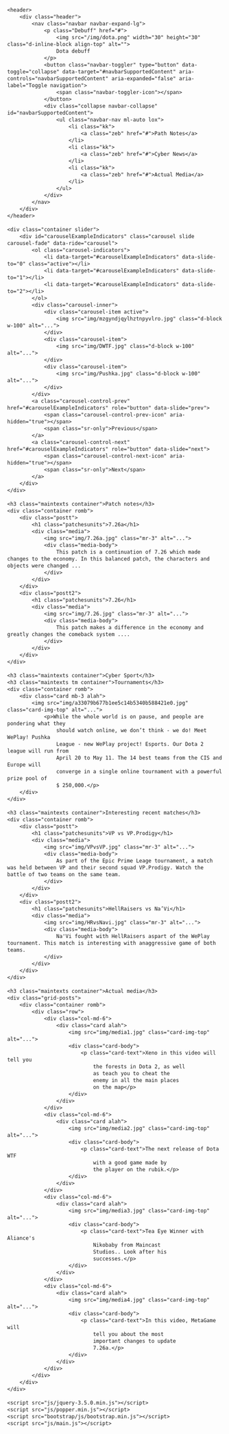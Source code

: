 <!doctype html>
<html lang="en">
  <head>
    <meta charset="utf-8">
    <meta name="viewport" content="width=device-width, initial-scale=1, shrink-to-fit=no">
    <link rel="stylesheet" href="bootstrap/css/bootstrap.min.css">
    <link rel="stylesheet" href="css/style.css">
    <title>Dota Debuff</title>
  </head>

  <body>

    <header>
        <div class="header"> 
            <nav class="navbar navbar-expand-lg">
                <p class="Debuff" href="#">
                    <img src="/img/dota.png" width="30" height="30" class="d-inline-block align-top" alt="">
                    Dota debuff
                </p>
                <button class="navbar-toggler" type="button" data-toggle="collapse" data-target="#navbarSupportedContent" aria-controls="navbarSupportedContent" aria-expanded="false" aria-label="Toggle navigation">
                    <span class="navbar-toggler-icon"></span>
                </button>
                <div class="collapse navbar-collapse" id="navbarSupportedContent">
                    <ul class="navbar-nav ml-auto lox">
                        <li class="kk">
                            <a class="zeb" href="#">Path Notes</a>
                        </li>
                        <li class="kk">
                            <a class="zeb" href="#">Cyber News</a>
                        </li>
                        <li class="kk">
                            <a class="zeb" href="#">Actual Media</a>
                        </li>
                    </ul>
                </div>
            </nav>
        </div>  
    </header>

    <div class="container slider">
        <div id="carouselExampleIndicators" class="carousel slide carousel-fade" data-ride="carousel">
            <ol class="carousel-indicators">
                <li data-target="#carouselExampleIndicators" data-slide-to="0" class="active"></li>
                <li data-target="#carouselExampleIndicators" data-slide-to="1"></li>
                <li data-target="#carouselExampleIndicators" data-slide-to="2"></li>
            </ol>
            <div class="carousel-inner">
                <div class="carousel-item active">
                    <img src="img/mzgyndjqylhztnpyvlro.jpg" class="d-block w-100" alt="...">
                </div>
                <div class="carousel-item">
                    <img src="img/DWTF.jpg" class="d-block w-100" alt="...">
                </div>
                <div class="carousel-item">
                    <img src="img/Pushka.jpg" class="d-block w-100" alt="...">
                </div>
            </div>
            <a class="carousel-control-prev" href="#carouselExampleIndicators" role="button" data-slide="prev">
                <span class="carousel-control-prev-icon" aria-hidden="true"></span>
                <span class="sr-only">Previous</span>
            </a>
            <a class="carousel-control-next" href="#carouselExampleIndicators" role="button" data-slide="next">
                <span class="carousel-control-next-icon" aria-hidden="true"></span>
                <span class="sr-only">Next</span>
            </a>
        </div>
    </div>

    <h3 class="maintexts container">Patch notes</h3>
    <div class="container romb">
        <div class="postt">
            <h1 class="patchesunits">7.26a</h1>
            <div class="media">
                <img src="img/7.26a.jpg" class="mr-3" alt="...">
                <div class="media-body">
                    This patch is a continuation of 7.26 which made changes to the economy. In this balanced patch, the characters and objects were changed ...
                </div>
            </div>
        </div>
        <div class="postt2">
            <h1 class="patchesunits">7.26</h1>
            <div class="media">
                <img src="img/7.26.jpg" class="mr-3" alt="...">
                <div class="media-body">
                    This patch makes a difference in the economy and greatly changes the comeback system ....
                </div>
            </div>
        </div>
    </div>

    <h3 class="maintexts container">Cyber Sport</h3>
    <h3 class="maintexts tm container">Tournaments</h3>
    <div class="container romb">
        <div class="card mb-3 alah">
            <img src="img/a33079b677b1ee5c14b5340b588421e0.jpg" class="card-img-top" alt="...">
                <p>While the whole world is on pause, and people are pondering what they
                    should watch online, we don’t think - we do! Meet WePlay! Pushka 
                    League - new WePlay project! Esports. Our Dota 2 league will run from 
                    April 20 to May 11. The 14 best teams from the CIS and Europe will 
                    converge in a single online tournament with a powerful prize pool of 
                    $ 250,000.</p>
        </div>
    </div>

    <h3 class="maintexts container">Interesting recent matches</h3>
    <div class="container romb">
        <div class="postt">
            <h1 class="patchesunits">VP vs VP.Prodigy</h1>
            <div class="media">
                <img src="img/VPvsVP.jpg" class="mr-3" alt="...">
                <div class="media-body">
                    As part of the Epic Prime Leage tournament, a match was held between VP and their second squad VP.Prodigy. Watch the battle of two teams on the same team.
                </div>
            </div>
        </div>
        <div class="postt2">
            <h1 class="patchesunits">HellRaisers vs Na’Vi</h1>
            <div class="media">
                <img src="img/HRvsNavi.jpg" class="mr-3" alt="...">
                <div class="media-body">
                    Na'Vi fought with HellRaisers aspart of the WePlay tournament. This match is interesting with anaggressive game of both teams.
                </div>
            </div>
        </div>
    </div>

    <h3 class="maintexts container">Actual media</h3>
    <div class="grid-posts">
        <div class="container romb">
            <div class="row">
                <div class="col-md-6">
                    <div class="card alah">
                        <img src="img/media1.jpg" class="card-img-top" alt="...">
                        <div class="card-body">
                            <p class="card-text">Xeno in this video will tell you
                                the forests in Dota 2, as well 
                                as teach you to cheat the 
                                enemy in all the main places 
                                on the map</p>
                        </div>
                    </div>
                </div>
                <div class="col-md-6">
                    <div class="card alah">
                        <img src="img/media2.jpg" class="card-img-top" alt="...">
                        <div class="card-body">
                            <p class="card-text">The next release of Dota WTF 
                                with a good game made by 
                                the player on the rubik.</p>
                        </div>
                    </div>
                </div>
                <div class="col-md-6">
                    <div class="card alah">
                        <img src="img/media3.jpg" class="card-img-top" alt="...">
                        <div class="card-body">
                            <p class="card-text">Tea Eye Winner with Aliance's 
                                Nikobaby from Maincast 
                                Studios.. Look after his 
                                successes.</p>
                        </div>
                    </div>
                </div>
                <div class="col-md-6">
                    <div class="card alah">
                        <img src="img/media4.jpg" class="card-img-top" alt="...">
                        <div class="card-body">
                            <p class="card-text">In this video, MetaGame will 
                                tell you about the most 
                                important changes to update 
                                7.26a.</p>
                        </div>
                    </div>
                </div>
            </div>
        </div>
    </div>

    <script src="js/jquery-3.5.0.min.js"></script>
    <script src="js/popper.min.js"></script>
    <script src="bootstrap/js/bootstrap.min.js"></script>
    <script src="js/main.js"></script>
  </body>
</html>
